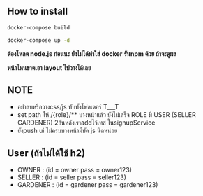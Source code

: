 ## How to install

```sh
docker-compose build
```

 ```sh
docker-compose up -d
```
**ต้องโหลด node.js ก่อนนะ ยังไม่ได้ทำใส่ docker**
**รันnpm ด้วย ถ้าจะดูผล**

**หน้าไหนขาดเอา layout ไปวางได้เลย**
## NOTE

- อย่าลบหรือวางcss/js ทับทั้งโฟลเดอร์ T___T
- set path ให้ /{role}/** บางหน้าแล้ว ยังไม่เสร็จ ROLE มี USER (SELLER GARDENER) 2อันหลังเราaddไว้เทส ในsignupService
- ยังpush ui ไม่ครบบางหน้ามีบัค js นิดหน่อย


## User (ถ้าไม่ได้ใช้ h2)

- OWNER : (id = owner  pass = owner123)
- SELLER : (id = seller  pass = seller123)
- GARDENER : (id = gardener  pass = gardener123)


